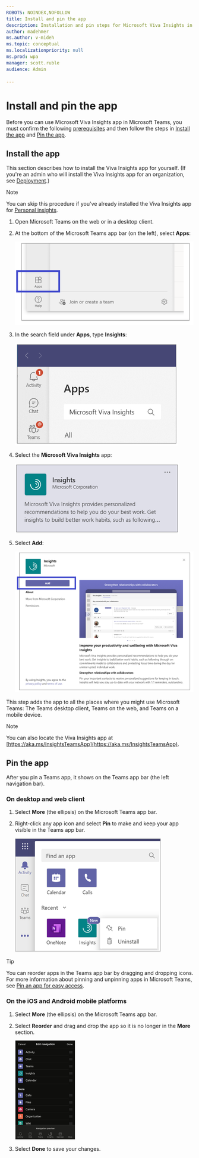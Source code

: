 ```yaml
---
ROBOTS: NOINDEX,NOFOLLOW
title: Install and pin the app
description: Installation and pin steps for Microsoft Viva Insights in Microsoft Teams
author: madehmer
ms.author: v-mideh
ms.topic: conceptual
ms.localizationpriority: null 
ms.prod: wpa
manager: scott.ruble
audience: Admin

---
```

# Install and pin the app

Before you can use Microsoft Viva Insights app in Microsoft Teams, you must confirm the following [prerequisites](#prerequisites) and then follow the steps in [Install the app](#install-the-app) and [Pin the app](#pin-the-app).

## Install the app  

This section describes how to install the Viva Insights app for yourself. (If you're an admin who will install the Viva Insights app for an organization, see [Deployment](setup.md).)  

>[!Note]
>You can skip this procedure if you've already installed the Viva Insights app for [Personal insights](intro.md#personal-insights).

1. Open Microsoft Teams on the web or in a desktop client.

2. At the bottom of the Microsoft Teams app bar (on the left), select **Apps**:

   ![Apps icon in Teams.](../workplaceanalytics/images/mya/use/teams-apps.png)

3. In the search field under **Apps**, type **Insights**:

   ![Search for Insights.](../workplaceanalytics/images/mya/use/apps-search-insights.png)

4. Select the **Microsoft Viva Insights** app:

   ![Select Insights app.](../workplaceanalytics/images/mya/use/select-insights-app-teams.png)

5. Select **Add**:

   ![Add for me button.](../workplaceanalytics/images/mya/use/add-for-me.png)

This step adds the app to all the places where you might use Microsoft Teams: The Teams desktop client, Teams on the web, and Teams on a mobile device.

>[!Note]
>You can also locate the Viva Insights app at [https://aka.ms/InsightsTeamsApp](https://aka.ms/InsightsTeamsApp).

## Pin the app

After you pin a Teams app, it shows on the Teams app bar (the left navigation bar).

### On desktop and web client

1. Select **More** (the ellipsis) on the Microsoft Teams app bar.  
2. Right-click any app icon and select **Pin** to make and keep your app visible in the Teams app bar.

   ![Pin an app in Teams.](../workplaceanalytics/images/mya/use/pin-an-app-in-teams.png)

>[!Tip]
>You can reorder apps in the Teams app bar by dragging and dropping icons. For more information about pinning and unpinning apps in Microsoft Teams, see [Pin an app for easy access](https://support.microsoft.com/office/pin-an-app-for-easy-access-3045fd44-6604-4ba7-8ecc-1c0d525e89ec).

### On the iOS and Android mobile platforms

1. Select **More** (the ellipsis) on the Microsoft Teams app bar.  
2. Select **Reorder** and drag and drop the app so it is no longer in the **More** section.

   ![Reorder for iOS or Android.](../workplaceanalytics/images/mya/use/ios-android.png)

3. Select **Done** to save your changes.
